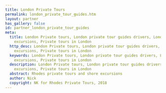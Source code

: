 ```yaml
---
title: London Private Tours
permalink: london_private_tour_guides.htm
layout: partner
has_gallery: false
id: partner_london_private_tour_guides
meta:
  title: London Private tours, London private tour guides drivers, London private
    excursions, Private tours in London
  http_desc: London Private tours, London private tour guides drivers, London private
    excursions, Private tours in London
  keywords: London Private tours, London private tour guides drivers, London private
    excursions, Private tours in London
  description: London Private tours, London private tour guides drivers, London private
    excursions, Private tours in London
  abstract: Rhodes private tours and shore excursions
  author: Nick
  copyright: NK for Rhodes Private Tours, 2018
---
```


